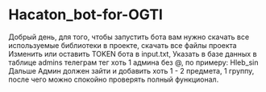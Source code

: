 # Hacaton_bot-for-OGTI
Добрый день, для того, чтобы запустить бота вам нужно скачать все используемые библиотеки в проекте, скачать все файлы проекта
Изменить или оставить TOKEN бота в input.txt, Указать в базе данных в таблице admins телеграм тег хоть 1 админа без @, по примеру: Hleb_sin
Дальше Админ должен зайти и добавить хоть 1 - 2 предмета, 1 группу, после чего можно спокойно проверять полный функционал. 
